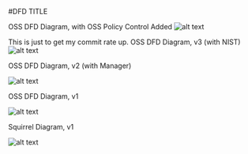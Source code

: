 #DFD TITLE


OSS DFD Diagram, with OSS Policy Control Added
![alt text](https://cloud.githubusercontent.com/assets/14991150/19226875/07c690c2-8e77-11e6-9bad-6a6e1cd3177a.jpg)

This is just to get my commit rate up.
OSS DFD Diagram, v3 (with NIST)
![alt text](https://cloud.githubusercontent.com/assets/14991150/18805428/81892d76-81d3-11e6-87b9-f65562390e5d.jpg)

OSS DFD Diagram, v2 (with Manager)

![alt text](https://cloud.githubusercontent.com/assets/14991150/18605894/26bcccfa-7c64-11e6-826a-b9b2408f2593.jpg)

OSS DFD Diagram, v1

![alt text](https://cloud.githubusercontent.com/assets/14991150/18605656/942b3e54-7c5d-11e6-95d8-aa3093bfe2a4.jpg)

Squirrel Diagram, v1

![alt text](https://cloud.githubusercontent.com/assets/14991150/18605535/edf054aa-7c59-11e6-987a-554db49a3e5c.jpg)

